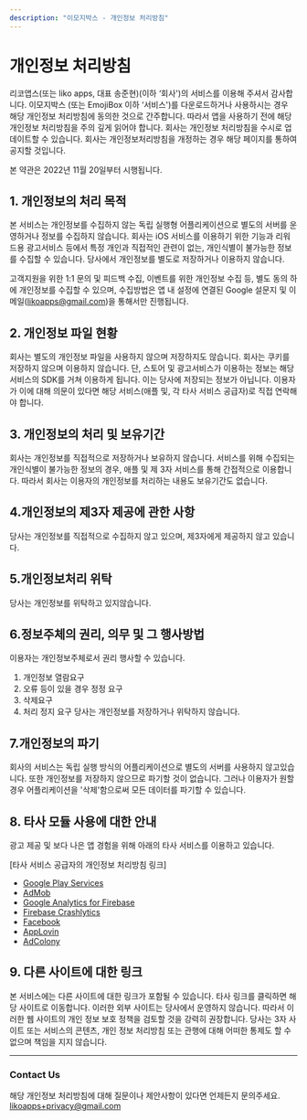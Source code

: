 ```yaml
---
description: "이모지박스 - 개인정보 처리방침"
---
```


# 개인정보 처리방침

리코앱스(또는 liko apps, 대표 송준현)(이하 ‘회사')의 서비스를 이용해 주셔서 감사합니다.  이모지박스 (또는 EmojiBox 이하 ‘서비스')를 다운로드하거나 사용하시는 경우 해당 개인정보 처리방침에 동의한 것으로 간주합니다. 따라서 앱을 사용하기 전에 해당 개인정보 처리방침을 주의 깊게 읽어야 합니다. 
회사는 개인정보 처리방침을 수시로 업데이트할 수 있습니다. 회사는 개인정보처리방침을 개정하는 경우 해당 페이지를 통하여 공지할 것입니다.

본 약관은 2022년 11월 20일부터 시행됩니다.


## 1. 개인정보의 처리 목적
본 서비스는 개인정보를 수집하지 않는 독립 실행형 어플리케이션으로 별도의 서버를 운영하거나 정보를 수집하지 않습니다. 회사는 iOS 서비스를 이용하기 위한 기능과 리워드용 광고서비스 등에서 특정 개인과 직접적인 관련이 없는, 개인식별이 불가능한 정보를 수집할 수 있습니다. 당사에서 개인정보를 별도로 저장하거나 이용하지 않습니다.

고객지원을 위한 1:1 문의 및 피드백 수집, 이벤트를 위한 개인정보 수집 등, 별도 동의 하에 개인정보를 수집할 수 있으며, 수집방법은 앱 내 설정에 연결된 Google 설문지 및 이메일(likoapps@gmail.com)을 통해서만 진행됩니다. 

## 2. 개인정보 파일 현황
회사는 별도의 개인정보 파일을 사용하지 않으며 저장하지도 않습니다. 회사는 쿠키를 저장하지 않으며 이용하지 않습니다. 단, 스토어 및 광고서비스가 이용하는 정보는 해당 서비스의 SDK를 거쳐 이용하게 됩니다. 이는 당사에 저장되는 정보가 아닙니다. 이용자가 이에 대해 의문이 있다면 해당 서비스(애플 및, 각 타사 서비스 공급자)로 직접 연락해야 합니다.


## 3. 개인정보의 처리 및 보유기간
회사는 개인정보를 직접적으로 저장하거나 보유하지 않습니다. 서비스를 위해 수집되는 개인식별이 불가능한 정보의 경우, 애플 및 제 3자 서비스를 통해 간접적으로 이용합니다. 따라서 회사는 이용자의 개인정보를 처리하는 내용도 보유기간도 없습니다.
 
## 4.개인정보의 제3자 제공에 관한 사항
 당사는 개인정보를 직접적으로 수집하지 않고 있으며, 제3자에게 제공하지 않고 있습니다.

## 5.개인정보처리 위탁
 당사는 개인정보를 위탁하고 있지않습니다.

## 6.정보주체의 권리, 의무 및 그 행사방법
이용자는 개인정보주체로서 권리 행사할 수 있습니다.
1) 개인정보 열람요구
2) 오류 등이 있을 경우 정정 요구
3) 삭제요구
4) 처리 정지 요구
당사는 개인정보를 저장하거나 위탁하지 않습니다.
 
## 7.개인정보의 파기
회사의 서비스는 독립 실행 방식의 어플리케이션으로 별도의 서버를 사용하지 않고있습니다. 또한 개인정보를 저장하지 않으므로 파기할 것이 없습니다. 그러나 이용자가 원할 경우 어플리케이션을 '삭제'함으로써 모든 데이터를 파기할 수 있습니다.
 
## 8. 타사 모듈 사용에 대한 안내
광고 제공 및 보다 나은 앱 경험을 위해 아래의 타사 서비스를 이용하고 있습니다.

[타사 서비스 공급자의 개인정보 처리방침 링크]
*   [Google Play Services](https://www.google.com/policies/privacy/)
*   [AdMob](https://support.google.com/admob/answer/6128543?hl=en)
*   [Google Analytics for Firebase](https://firebase.google.com/policies/analytics)
*   [Firebase Crashlytics](https://firebase.google.com/support/privacy/)
*   [Facebook](https://www.facebook.com/about/privacy/update/printable)
*   [AppLovin](https://www.applovin.com/privacy/)
*   [AdColony](https://www.adcolony.com/privacy-policy/)
 
## 9. 다른 사이트에 대한 링크
본 서비스에는 다른 사이트에 대한 링크가 포함될 수 있습니다. 타사 링크를 클릭하면 해당 사이트로 이동합니다. 이러한 외부 사이트는 당사에서 운영하지 않습니다. 따라서 이러한 웹 사이트의 개인 정보 보호 정책을 검토할 것을 강력히 권장합니다. 당사는 3자 사이트 또는 서비스의 콘텐츠, 개인 정보 처리방침 또는 관행에 대해 어떠한 통제도 할 수 없으며 책임을 지지 않습니다.

---

### Contact Us
해당 개인정보 처리방침에 대해 질문이나 제안사항이 있다면 언제든지 문의주세요.
likoapps+privacy@gmail.com
